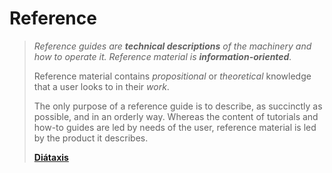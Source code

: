 # Reference

> _Reference guides are **technical descriptions** of the machinery and how to operate it. Reference material is **information-oriented**._
>
> Reference material contains _propositional_ or _theoretical_ knowledge that a user looks to in their _work_.
>
> The only purpose of a reference guide is to describe, as succinctly as possible, and in an orderly way. Whereas the content of tutorials and how-to guides are led by needs of the user, reference material is led by the product it describes.
>
> [**Diátaxis**](https://diataxis.fr/reference/)
